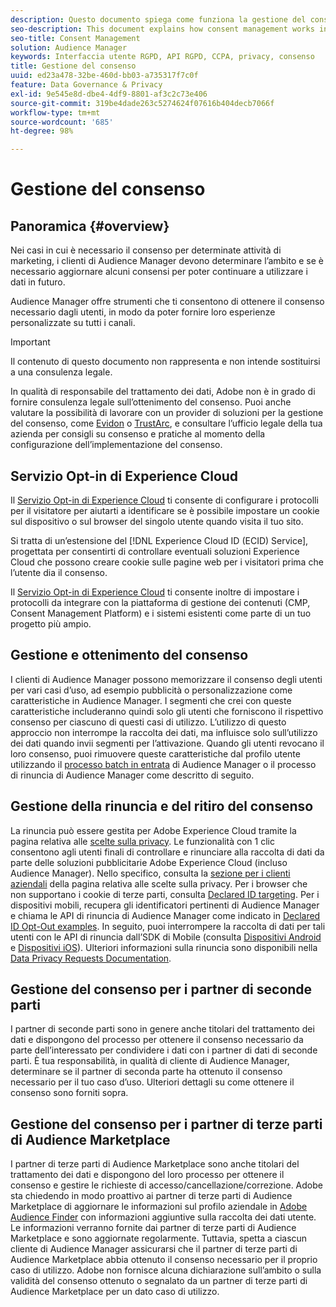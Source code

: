 ```yaml
---
description: Questo documento spiega come funziona la gestione del consenso in Audience Manager.
seo-description: This document explains how consent management works in Audience Manager.
seo-title: Consent Management
solution: Audience Manager
keywords: Interfaccia utente RGPD, API RGPD, CCPA, privacy, consenso
title: Gestione del consenso
uuid: ed23a478-32be-460d-bb03-a735317f7c0f
feature: Data Governance & Privacy
exl-id: 9e545e8d-dbe4-4df9-8801-af3c2c73e406
source-git-commit: 319be4dade263c5274624f07616b404decb7066f
workflow-type: tm+mt
source-wordcount: '685'
ht-degree: 98%

---
```


# Gestione del consenso

## Panoramica {#overview}

Nei casi in cui è necessario il consenso per determinate attività di marketing, i clienti di Audience Manager devono determinare l’ambito e se è necessario aggiornare alcuni consensi per poter continuare a utilizzare i dati in futuro.

Audience Manager offre strumenti che ti consentono di ottenere il consenso necessario dagli utenti, in modo da poter fornire loro esperienze personalizzate su tutti i canali.

>[!IMPORTANT]
>
> Il contenuto di questo documento non rappresenta e non intende sostituirsi a una consulenza legale.
>
> In qualità di responsabile del trattamento dei dati, Adobe non è in grado di fornire consulenza legale sull’ottenimento del consenso. Puoi anche valutare la possibilità di lavorare con un provider di soluzioni per la gestione del consenso, come [Evidon](https://theblog.adobe.com/evidon-builds-gdpr-universal-consent-integration-with-launch-by-adobe/) o [TrustArc](https://theblog.adobe.com/trustarc-builds-consent-integration-launch-adobe/), e consultare l’ufficio legale della tua azienda per consigli su consenso e pratiche al momento della configurazione dell’implementazione del consenso.

## Servizio Opt-in di Experience Cloud

Il [Servizio Opt-in di Experience Cloud](https://experienceleague.adobe.com/docs/id-service/using/implementation/opt-in-service/optin-overview.html?lang=it) ti consente di configurare i protocolli per il visitatore per aiutarti a identificare se è possibile impostare un cookie sul dispositivo o sul browser del singolo utente quando visita il tuo sito.

Si tratta di un’estensione del [!DNL Experience Cloud ID (ECID) Service], progettata per consentirti di controllare eventuali soluzioni Experience Cloud che possono creare cookie sulle pagine web per i visitatori prima che l’utente dia il consenso.

Il [Servizio Opt-in di Experience Cloud](https://experienceleague.adobe.com/docs/id-service/using/implementation/opt-in-service/optin-overview.html?lang=it) ti consente inoltre di impostare i protocolli da integrare con la piattaforma di gestione dei contenuti (CMP, Consent Management Platform) e i sistemi esistenti come parte di un tuo progetto più ampio.

## Gestione e ottenimento del consenso

I clienti di Audience Manager possono memorizzare il consenso degli utenti per vari casi d’uso, ad esempio pubblicità o personalizzazione come caratteristiche in Audience Manager. I segmenti che crei con queste caratteristiche includeranno quindi solo gli utenti che forniscono il rispettivo consenso per ciascuno di questi casi di utilizzo. L’utilizzo di questo approccio non interrompe la raccolta dei dati, ma influisce solo sull’utilizzo dei dati quando invii segmenti per l’attivazione. Quando gli utenti revocano il loro consenso, puoi rimuovere queste caratteristiche dal profilo utente utilizzando il [processo batch in entrata](../../integration/sending-audience-data/batch-data-transfer-explained/inbound-file-contents.md) di Audience Manager o il processo di rinuncia di Audience Manager come descritto di seguito.

## Gestione della rinuncia e del ritiro del consenso

La rinuncia può essere gestita per Adobe Experience Cloud tramite la pagina relativa alle [scelte sulla privacy](https://www.adobe.com/it/privacy/opt-out.html#customeruse). Le funzionalità con 1 clic consentono agli utenti finali di controllare e rinunciare alla raccolta di dati da parte delle soluzioni pubblicitarie Adobe Experience Cloud (incluso Audience Manager). Nello specifico, consulta la [sezione per i clienti aziendali](https://www.adobe.com/it/privacy/opt-out.html#customeruse) della pagina relativa alle scelte sulla privacy. Per i browser che non supportano i cookie di terze parti, consulta [Declared ID targeting](../../features/declared-ids.md#declared-id-targeting). Per i dispositivi mobili, recupera gli identificatori pertinenti di Audience Manager e chiama le API di rinuncia di Audience Manager come indicato in [Declared ID Opt-Out examples](../../features/declared-ids.md#opt-out-examples). In seguito, puoi interrompere la raccolta di dati per tali utenti con le API di rinuncia dall’SDK di Mobile (consulta [Dispositivi Android](https://experienceleague.adobe.com/docs/mobile-services/android/gdpr-privacy-android/privacy.html?lang=it) e [Dispositivi iOS](https://experienceleague.adobe.com/docs/mobile-services/ios/privacy-gdpr-ios/privacy.html?lang=it)). Ulteriori informazioni sulla rinuncia sono disponibili nella [Data Privacy Requests Documentation](../../overview/data-security-and-privacy/data-privacy-requests.md).

## Gestione del consenso per i partner di seconde parti

I partner di seconde parti sono in genere anche titolari del trattamento dei dati e dispongono del processo per ottenere il consenso necessario da parte dell’interessato per condividere i dati con i partner di dati di seconde parti. È tua responsabilità, in qualità di cliente di Audience Manager, determinare se il partner di seconda parte ha ottenuto il consenso necessario per il tuo caso d’uso. Ulteriori dettagli su come ottenere il consenso sono forniti sopra.

## Gestione del consenso per i partner di terze parti di Audience Marketplace

I partner di terze parti di Audience Marketplace sono anche titolari del trattamento dei dati e dispongono del loro processo per ottenere il consenso e gestire le richieste di accesso/cancellazione/correzione. Adobe sta chiedendo in modo proattivo ai partner di terze parti di Audience Marketplace di aggiornare le informazioni sul profilo aziendale in [Adobe Audience Finder](https://www.adobe-audience-finder.com/) con informazioni aggiuntive sulla raccolta dei dati utente. Le informazioni verranno fornite dai partner di terze parti di Audience Marketplace e sono aggiornate regolarmente. Tuttavia, spetta a ciascun cliente di Audience Manager assicurarsi che il partner di terze parti di Audience Marketplace abbia ottenuto il consenso necessario per il proprio caso di utilizzo. Adobe non fornisce alcuna dichiarazione sull’ambito o sulla validità del consenso ottenuto o segnalato da un partner di terze parti di Audience Marketplace per un dato caso di utilizzo.
